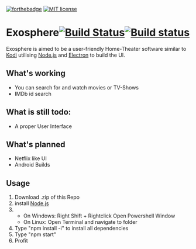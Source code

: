 [![forthebadge](https://forthebadge.com/images/badges/built-with-love.svg)](https://forthebadge.com)
[![MIT license](https://img.shields.io/badge/License-MIT-blue.svg)](https://lbesson.mit-license.org/)
# Exosphere[![Build Status](https://travis-ci.org/sineflex/Exosphere.svg?branch=master)](https://travis-ci.org/sineflex/Exosphere)[![Build status](https://ci.appveyor.com/api/projects/status/466ymwhxwwaih6bj?svg=true)](https://ci.appveyor.com/project/sineflex/exosphere)
Exosphere is aimed to be a user-friendly Home-Theater software similar to <a href="https://github.com/xbmc/xbmc">Kodi</a>
utilising <a href="https://nodejs.org/en/">Node.js</a> and <a href="https://electronjs.org">Electron</a> to build the UI.

## What's working
- You can search for and watch movies or TV-Shows
- IMDb id search 
## What is still todo:
- A proper User Interface
## What's planned
- Netflix like UI
- Android Builds
## Usage
1. Download .zip of this Repo
2. install <a href="https://nodejs.org/en/download/">Node.js</a>
3. 
     - On Windows: Right Shift + Rightclick Open Powershell Window
      - On Linux: Open Terminal and navigate to folder
4. Type "npm install -i" to install all dependencies
5. Type "npm start"
6. Profit

